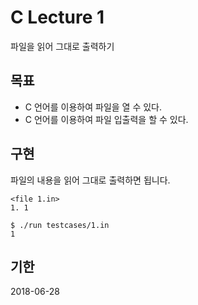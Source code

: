 # C Lecture 1
파일을 읽어 그대로 출력하기

## 목표
* C 언어를 이용하여 파일을 열 수 있다.
* C 언어를 이용하여 파일 입출력을 할 수 있다.

## 구현
파일의 내용을 읽어 그대로 출력하면 됩니다.
```
<file 1.in>
1. 1
```
```
$ ./run testcases/1.in
1
```

## 기한
2018-06-28
